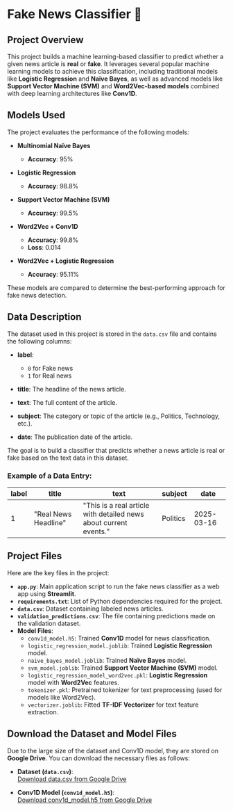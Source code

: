 # Fake News Classifier 📰

## Project Overview

This project builds a machine learning-based classifier to predict whether a given news article is **real** or **fake**. It leverages several popular machine learning models to achieve this classification, including traditional models like **Logistic Regression** and **Naïve Bayes**, as well as advanced models like **Support Vector Machine (SVM)** and **Word2Vec-based models** combined with deep learning architectures like **Conv1D**.

## Models Used

The project evaluates the performance of the following models:

- **Multinomial Naïve Bayes**
  - **Accuracy**: 95%
  
- **Logistic Regression**
  - **Accuracy**: 98.8%

- **Support Vector Machine (SVM)**
  - **Accuracy**: 99.5%

- **Word2Vec + Conv1D**
  - **Accuracy**: 99.8%
  - **Loss**: 0.014

- **Word2Vec + Logistic Regression**
  - **Accuracy**: 95.11%

These models are compared to determine the best-performing approach for fake news detection.

## Data Description

The dataset used in this project is stored in the `data.csv` file and contains the following columns:

- **label**: 
  - `0` for Fake news
  - `1` for Real news
  
- **title**: The headline of the news article.
- **text**: The full content of the article.
- **subject**: The category or topic of the article (e.g., Politics, Technology, etc.).
- **date**: The publication date of the article.

The goal is to build a classifier that predicts whether a news article is real or fake based on the text data in this dataset.

### Example of a Data Entry:

| label | title                 | text                                                         | subject   | date       |
|-------|-----------------------|--------------------------------------------------------------|-----------|------------|
| 1     | "Real News Headline"   | "This is a real article with detailed news about current events." | Politics  | 2025-03-16 |

## Project Files

Here are the key files in the project:

- **`app.py`**: Main application script to run the fake news classifier as a web app using **Streamlit**.
- **`requirements.txt`**: List of Python dependencies required for the project.
- **`data.csv`**: Dataset containing labeled news articles.
- **`validation_predictions.csv`**: The file containing predictions made on the validation dataset.
- **Model Files**:
  - `conv1d_model.h5`: Trained **Conv1D** model for news classification.
  - `logistic_regression_model.joblib`: Trained **Logistic Regression** model.
  - `naive_bayes_model.joblib`: Trained **Naïve Bayes** model.
  - `svm_model.joblib`: Trained **Support Vector Machine (SVM)** model.
  - `logistic_regression_model_word2vec.pkl`: **Logistic Regression** model with **Word2Vec** features.
  - `tokenizer.pkl`: Pretrained tokenizer for text preprocessing (used for models like Word2Vec).
  - `vectorizer.joblib`: Fitted **TF-IDF Vectorizer** for text feature extraction.


## Download the Dataset and Model Files

Due to the large size of the dataset and Conv1D model, they are stored on **Google Drive**. You can download the necessary files as follows:

- **Dataset (`data.csv`)**:  
  [Download data.csv from Google Drive](https://drive.google.com/file/d/1MHw-rA-nilAfOaLW18MlpGCzLgSttwGe/view?usp=sharing)
  
- **Conv1D Model (`conv1d_model.h5`)**:  
  [Download conv1d_model.h5 from Google Drive](https://drive.google.com/file/d/1sNWADRWP27uFqFr5rNLvhsVKw0uaOxZe/view?usp=sharing)

